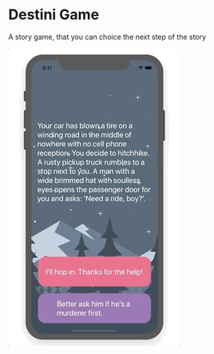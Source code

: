 # Destini Game

A story game, that you can choice the next step of the story

![app image](Documentation/app.gif)


